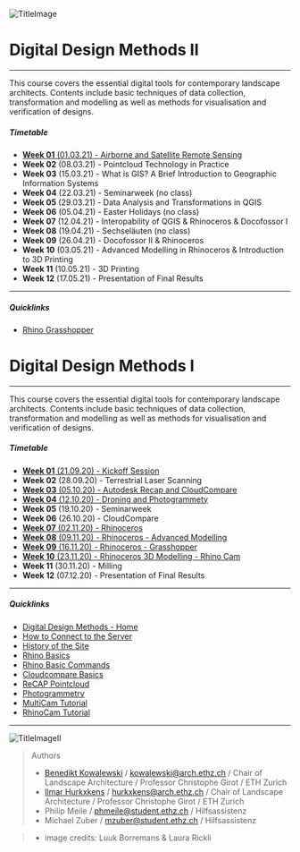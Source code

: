 
![TitleImage](/doc/00_Title_Luuk_Borremans_Section.jpg)

# Digital Design Methods II

---

This course covers the essential digital tools for contemporary landscape architects. Contents include basic techniques of data collection, transformation and modelling as well as methods for visualisation and verification of designs.


##### Timetable

- [**Week 01** (01.03.21) - Airborne and Satellite Remote Sensing](Timetable/Week_01.md)
- **Week 02** (08.03.21) - Pointcloud Technology in Practice
- **Week 03** (15.03.21) - What is GIS? A Brief Introduction to Geographic Information Systems
- **Week 04** (22.03.21) - Seminarweek (no class)
- **Week 05** (29.03.21) - Data Analysis and Transformations in QGIS 
- **Week 06** (05.04.21) - Easter Holidays (no class)
- **Week 07** (12.04.21) - Interopability of QGIS & Rhinoceros & Docofossor I
- **Week 08** (19.04.21) - Sechseläuten (no class)
- **Week 09** (26.04.21) - Docofossor II & Rhinoceros
- **Week 10** (03.05.21) - Advanced Modelling in Rhinoceros & Introduction to 3D Printing
- **Week 11** (10.05.21) - 3D Printing
- **Week 12** (17.05.21) - Presentation of Final Results

---

##### Quicklinks

- [Rhino Grasshopper](08_Grasshopper.md)

<p></p>
<p></p>
<p></p>
<p></p>

# Digital Design Methods I

---

This course covers the essential digital tools for contemporary landscape architects. Contents include basic techniques of data collection, transformation and modelling as well as methods for visualisation and verification of designs.


##### Timetable

- [**Week 01** (21.09.20) - Kickoff Session](Timetable/Week_01.md)
- **Week 02** (28.09.20) - Terrestrial Laser Scanning
- [**Week 03** (05.10.20) - Autodesk Recap and CloudCompare](Timetable/Week_03.md)
- [**Week 04** (12.10.20) - Droning and Photogrammety](Timetable/Week_04.md)
- **Week 05** (19.10.20) - Seminarweek
- **Week 06** (26.10.20) - CloudCompare
- [**Week 07** (02.11.20) - Rhinoceros](Timetable/Week_07.md)
- [**Week 08** (09.11.20) - Rhinoceros - Advanced Modelling](Timetable/Week_08.md)
- [**Week 09** (16.11.20) - Rhinoceros - Grasshopper](Timetable/Week_09.md)
- [**Week 10** (23.11.20) - Rhinoceros 3D Modelling - Rhino Cam](Timetable/Week_10.md)
- **Week 11** (30.11.20) - Milling
- **Week 12** (07.12.20) - Presentation of Final Results

---

##### Quicklinks

- [Digital Design Methods - Home](https://girot-ethz.github.io/ddm/)
- [How to Connect to the Server](06_Serveracesstutorial.md)
- [History of the Site](00_History_of_the_Site.md)
- [Rhino Basics](01_Rhino_Tutorial.md)
- [Rhino Basic Commands](02_Rhino_Basic_Commands.md)
- [Cloudcompare Basics](03_Cloudcompare_Tutorial.md)
- [ReCAP Pointcloud](04_ReCAP_Tutorial.md)
- [Photogrammetry](05_Photogrammetry.md)
- [MultiCam Tutorial](TEST09_MultiCam_Tutorial.md)
- [RhinoCam Tutorial](TEST10_RhinoCam_Tutorial.md)

---

![TitleImageII](/doc/00_Title_Schanzengraben_Laura_Rickli.jpg)

> Authors
> * [Benedikt Kowalewski](https://dfab.ch/people/benedikt-kowalewski-2) / kowalewski@arch.ethz.ch / Chair of Landscape Architecture / Professor Christophe Girot / ETH Zurich
>* [Ilmar Hurkxkens](https://girot.arch.ethz.ch/?team=ilmar-hurkxkens) / hurkxkens@arch.ethz.ch / Chair of Landscape Architecture / Professor Christophe Girot / ETH Zurich
> * Philip Meile / phmeile@student.ethz.ch / Hilfsassistenz
> * Michael Zuber  / mzuber@student.ethz.ch / Hilfsassistenz

> * image credits: Luuk Borremans & Laura Rickli
